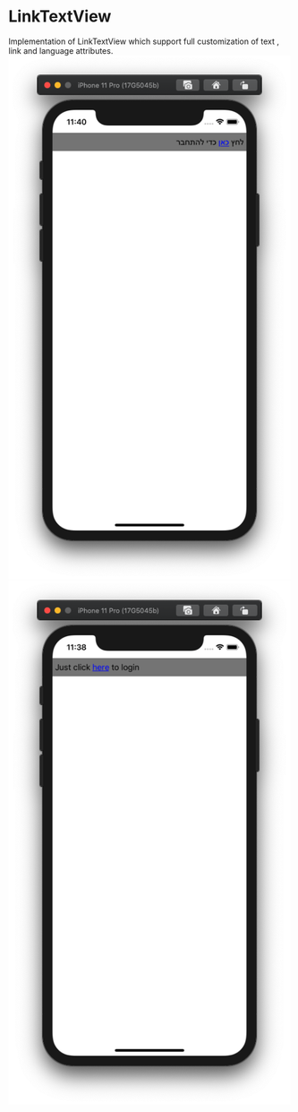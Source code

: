 # LinkTextView
Implementation of LinkTextView which support full customization of text , link and language attributes.
![](RTL.png)
![](LTR.png)
